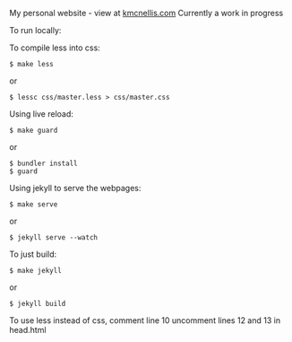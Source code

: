 My personal website - view at [kmcnellis.com](http://www.kmcnellis.com)
Currently a work in progress

To run locally:

To compile less into css:
```
$ make less
```
or
```
$ lessc css/master.less > css/master.css
```

Using live reload:
```
$ make guard
```
or
```
$ bundler install
$ guard
```

Using jekyll to serve the webpages:
```
$ make serve
```
or
```
$ jekyll serve --watch
```
To just build:
```
$ make jekyll
```
or
```
$ jekyll build
```

To use less instead of css, comment line 10 uncomment lines 12 and 13 in head.html
